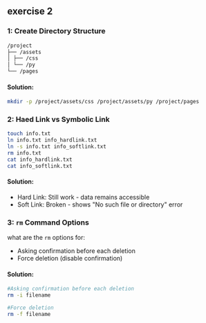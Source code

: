 ## exercise 2
### 1: Create Directory Structure

```bash
/project
├── /assets
│ ├── /css
│ └── /py
└── /pages
```

#### Solution:

```bash
mkdir -p /project/assets/css /project/assets/py /project/pages
```

### 2: Haed Link vs Symbolic Link

```bash
touch info.txt
ln info.txt info_hardlink.txt
ln -s info.txt info_softlink.txt
rm info.txt
cat info_hardlink.txt
cat info_softlink.txt
```

#### Solution:

- Hard Link: Still work - data remains accessible
- Soft Link: Broken - shows "No such file or directory" error

### 3: `rm` Command Options

what are the `rm` options for:
- Asking confirmation before each deletion
- Force deletion (disable confirmation)

#### Solution:

```bash
#Asking confirmation before each deletion
rm -i filename

#Force deletion
rm -f filename
```